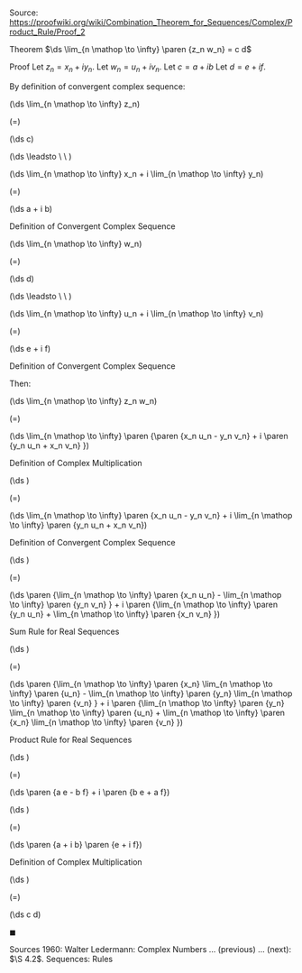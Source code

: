 # 

Source: https://proofwiki.org/wiki/Combination_Theorem_for_Sequences/Complex/Product_Rule/Proof_2

Theorem
$\ds \lim_{n \mathop \to \infty} \paren {z_n w_n} = c d$


Proof
Let $z_n = x_n + i y_n$.
Let $w_n = u_n + i v_n$.
Let $c = a + i b$
Let $d = e + i f$.

By definition of convergent complex sequence:














\(\ds \lim_{n \mathop \to \infty} z_n\)

\(=\)







\(\ds c\)














\(\ds \leadsto \ \ \)





\(\ds \lim_{n \mathop \to \infty} x_n + i \lim_{n \mathop \to \infty} y_n\)

\(=\)







\(\ds a + i b\)





Definition of Convergent Complex Sequence


















\(\ds \lim_{n \mathop \to \infty} w_n\)

\(=\)







\(\ds d\)














\(\ds \leadsto \ \ \)





\(\ds \lim_{n \mathop \to \infty} u_n + i \lim_{n \mathop \to \infty} v_n\)

\(=\)







\(\ds e + i f\)





Definition of Convergent Complex Sequence




Then:














\(\ds \lim_{n \mathop \to \infty} z_n w_n\)

\(=\)







\(\ds \lim_{n \mathop \to \infty} \paren {\paren {x_n u_n - y_n v_n} + i \paren {y_n u_n + x_n v_n} }\)





Definition of Complex Multiplication














\(\ds \)

\(=\)







\(\ds \lim_{n \mathop \to \infty} \paren {x_n u_n - y_n v_n} + i \lim_{n \mathop \to \infty} \paren {y_n u_n + x_n v_n}\)





Definition of Convergent Complex Sequence














\(\ds \)

\(=\)







\(\ds \paren {\lim_{n \mathop \to \infty} \paren {x_n u_n} - \lim_{n \mathop \to \infty} \paren {y_n v_n} } + i \paren {\lim_{n \mathop \to \infty} \paren {y_n u_n} + \lim_{n \mathop \to \infty} \paren {x_n v_n} }\)





Sum Rule for Real Sequences














\(\ds \)

\(=\)







\(\ds \paren {\lim_{n \mathop \to \infty} \paren {x_n} \lim_{n \mathop \to \infty} \paren {u_n} - \lim_{n \mathop \to \infty} \paren {y_n} \lim_{n \mathop \to \infty} \paren {v_n} } + i \paren {\lim_{n \mathop \to \infty} \paren {y_n} \lim_{n \mathop \to \infty} \paren {u_n} + \lim_{n \mathop \to \infty} \paren {x_n} \lim_{n \mathop \to \infty} \paren {v_n} }\)





Product Rule for Real Sequences














\(\ds \)

\(=\)







\(\ds \paren {a e - b f} + i \paren {b e + a f}\)




















\(\ds \)

\(=\)







\(\ds \paren {a + i b} \paren {e + i f}\)





Definition of Complex Multiplication














\(\ds \)

\(=\)







\(\ds c d\)









$\blacksquare$


Sources
1960: Walter Ledermann: Complex Numbers ... (previous) ... (next): $\S 4.2$. Sequences: Rules





